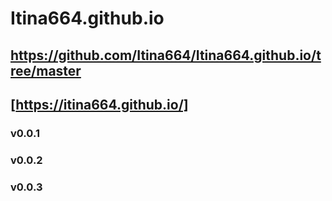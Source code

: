 # Itina664.github.io
## https://github.com/Itina664/Itina664.github.io/tree/master

## [https://itina664.github.io/]

### v0.0.1
### v0.0.2
### v0.0.3
